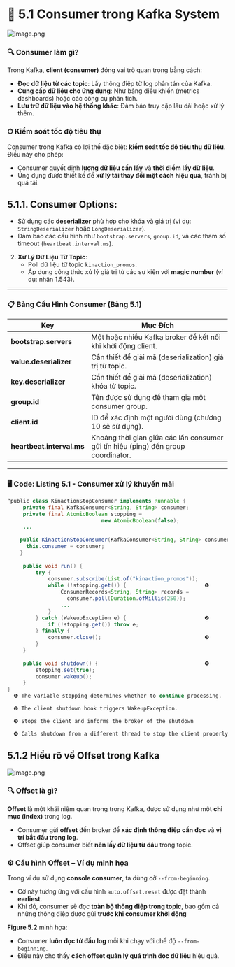 # 🔑 **5.1 Consumer trong Kafka System**
![image.png](https://images.viblo.asia/f0e4d8f4-2e36-4965-a4df-20b1bd5f2728.png)
### 🔍 **Consumer làm gì?**

Trong Kafka, **client (consumer)** đóng vai trò quan trọng bằng cách:  
- **Đọc dữ liệu từ các topic**: Lấy thông điệp từ log phân tán của Kafka.  
- **Cung cấp dữ liệu cho ứng dụng**: Như bảng điều khiển (metrics dashboards) hoặc các công cụ phân tích.  
- **Lưu trữ dữ liệu vào hệ thống khác**: Đảm bảo truy cập lâu dài hoặc xử lý thêm.

### ⏱ **Kiểm soát tốc độ tiêu thụ**

Consumer trong Kafka có lợi thế đặc biệt: **kiểm soát tốc độ tiêu thụ dữ liệu**. Điều này cho phép:  
- Consumer quyết định **lượng dữ liệu cần lấy** và **thời điểm lấy dữ liệu**.  
- Ứng dụng được thiết kế để **xử lý tải thay đổi một cách hiệu quả**, tránh bị quá tải. 
## 5.1.1. **Consumer Options**:  
   - Sử dụng các **deserializer** phù hợp cho khóa và giá trị (ví dụ: `StringDeserializer` hoặc `LongDeserializer`).  
   - Đảm bảo các cấu hình như `bootstrap.servers`, `group.id`, và các tham số timeout (`heartbeat.interval.ms`).  

2. **Xử Lý Dữ Liệu Từ Topic**:  
   - Poll dữ liệu từ topic `kinaction_promos`.  
   - Áp dụng công thức xử lý giá trị từ các sự kiện với **magic number** (ví dụ: nhân 1.543).  

---

### 📋 **Bảng Cấu Hình Consumer (Bảng 5.1)**

| **Key**                | **Mục Đích**                                                                 |
|-------------------------|-----------------------------------------------------------------------------|
| **bootstrap.servers**   | Một hoặc nhiều Kafka broker để kết nối khi khởi động client.                |
| **value.deserializer**  | Cần thiết để giải mã (deserialization) giá trị từ topic.                    |
| **key.deserializer**    | Cần thiết để giải mã (deserialization) khóa từ topic.                       |
| **group.id**            | Tên được sử dụng để tham gia một consumer group.                            |
| **client.id**           | ID để xác định một người dùng (chương 10 sẽ sử dụng).                       |
| **heartbeat.interval.ms** | Khoảng thời gian giữa các lần consumer gửi tín hiệu (ping) đến group coordinator. |

---

### 🖥️ **Code: Listing 5.1 - Consumer xử lý khuyến mãi**
```java
“public class KinactionStopConsumer implements Runnable {
     private final KafkaConsumer<String, String> consumer;
     private final AtomicBoolean stopping =
                              new AtomicBoolean(false);
     ...
 
    public KinactionStopConsumer(KafkaConsumer<String, String> consumer) {
      this.consumer = consumer;
    }
 
     public void run() {
         try {
             consumer.subscribe(List.of("kinaction_promos"));
             while (!stopping.get()) {                         ❶
                 ConsumerRecords<String, String> records =
                   consumer.poll(Duration.ofMillis(250));
                 ...
             }
         } catch (WakeupException e) {                         ❷
             if (!stopping.get()) throw e;
         } finally {
             consumer.close();                                 ❸
         }
     }
 
     public void shutdown() {                                  ❹
         stopping.set(true);
         consumer.wakeup();
     }
}
  ❶ The variable stopping determines whether to continue processing.

  ❷ The client shutdown hook triggers WakeupException.

  ❸ Stops the client and informs the broker of the shutdown

  ❹ Calls shutdown from a different thread to stop the client properly
```
## 5.1.2 Hiểu rõ về Offset trong Kafka
![image.png](https://images.viblo.asia/3bfd0df4-1b6b-45a5-b4d8-67f49a4aebb0.png)

### 🔍 **Offset là gì?**

**Offset** là một khái niệm quan trọng trong Kafka, được sử dụng như một **chỉ mục (index)** trong log.  
- Consumer gửi **offset** đến broker để **xác định thông điệp cần đọc** và **vị trí bắt đầu trong log**.  
- Offset giúp consumer biết **nên lấy dữ liệu từ đâu** trong topic.
### ⚙️ **Cấu hình Offset – Ví dụ minh họa**

Trong ví dụ sử dụng **console consumer**, ta dùng cờ `--from-beginning`.  
- Cờ này tương ứng với cấu hình `auto.offset.reset` được đặt thành **earliest**.  
- Khi đó, consumer sẽ đọc **toàn bộ thông điệp trong topic**, bao gồm cả những thông điệp được gửi **trước khi consumer khởi động**

**Figure 5.2** minh họa:  
- Consumer **luôn đọc từ đầu log** mỗi khi chạy với chế độ `--from-beginning`.  
- Điều này cho thấy **cách offset quản lý quá trình đọc dữ liệu** hiệu quả.


